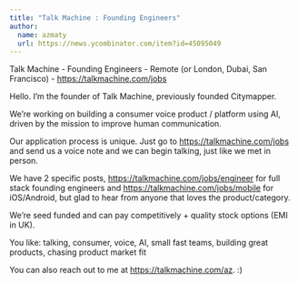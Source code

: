 ```yaml
---
title: "Talk Machine : Founding Engineers"
author:
  name: azmaty
  url: https://news.ycombinator.com/item?id=45095049
---
```

Talk Machine - Founding Engineers - Remote (or London, Dubai, San Francisco) - <a href="https:&#x2F;&#x2F;talkmachine.com&#x2F;jobs" rel="nofollow">https:&#x2F;&#x2F;talkmachine.com&#x2F;jobs</a>

Hello. I’m the founder of Talk Machine, previously founded Citymapper.

We’re working on building a consumer voice product &#x2F; platform using AI, driven by the mission to improve human communication.

Our application process is unique. Just go to <a href="https:&#x2F;&#x2F;talkmachine.com&#x2F;jobs" rel="nofollow">https:&#x2F;&#x2F;talkmachine.com&#x2F;jobs</a> and send us a voice note and we can begin talking, just like we met in person.

We have 2 specific posts, <a href="https:&#x2F;&#x2F;talkmachine.com&#x2F;jobs&#x2F;engineer" rel="nofollow">https:&#x2F;&#x2F;talkmachine.com&#x2F;jobs&#x2F;engineer</a> for full stack founding engineers and <a href="https:&#x2F;&#x2F;talkmachine.com&#x2F;jobs&#x2F;mobile" rel="nofollow">https:&#x2F;&#x2F;talkmachine.com&#x2F;jobs&#x2F;mobile</a> for iOS&#x2F;Android, but glad to hear from anyone that loves the product&#x2F;category.

We’re seed funded and can pay competitively + quality stock options (EMI in UK).

You like: talking, consumer, voice, AI, small fast teams, building great products, chasing product market fit

You can also reach out to me at <a href="https:&#x2F;&#x2F;talkmachine.com&#x2F;az" rel="nofollow">https:&#x2F;&#x2F;talkmachine.com&#x2F;az</a>. :)
<JobApplication />
